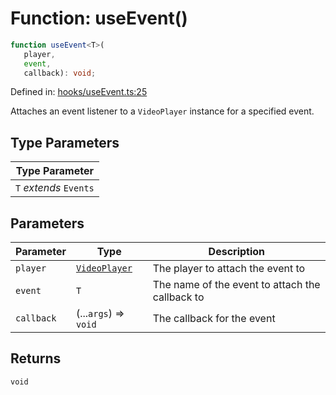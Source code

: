 # Function: useEvent()

```ts
function useEvent<T>(
   player, 
   event, 
   callback): void;
```

Defined in: [hooks/useEvent.ts:25](https://github.com/TheWidlarzGroup/react-native-video/blob/af801fa4d9043aca201183cd46f4c2b7b6814b4d/packages/react-native-video/src/core/hooks/useEvent.ts#L25)

Attaches an event listener to a `VideoPlayer` instance for a specified event.

## Type Parameters

| Type Parameter |
| ------ |
| `T` *extends* `Events` |

## Parameters

| Parameter | Type | Description |
| ------ | ------ | ------ |
| `player` | [`VideoPlayer`](../classes/VideoPlayer.md) | The player to attach the event to |
| `event` | `T` | The name of the event to attach the callback to |
| `callback` | (...`args`) => `void` | The callback for the event |

## Returns

`void`
